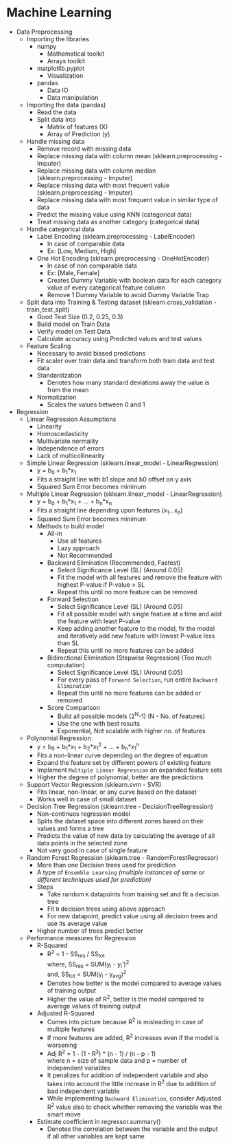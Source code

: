 # Machine Learning

- Data Preprocessing
	- Importing the libraries
		- numpy
			- Mathematical toolkit
			- Arrays toolkit
		- matplotlib.pyplot
			- Visualization
		- pandas
			- Data IO
			- Data manipulation
	- Importing the data (pandas)
		- Read the data
		- Split data into
			- Matrix of features (X)
			- Array of Prediction (y)
	- Handle missing data
		- Remove record with missing data
		- Replace missing data with column mean (sklearn.preprocessing - Imputer)
		- Replace missing data with column median (sklearn.preprocessing - Imputer)
		- Replace missing data with most frequent value (sklearn.preprocessing - Imputer)
		- Replace missing data with most frequent value in similar type of data
		- Predict the missing value using KNN (categorical data)
		- Treat missing data as another category (categorical data)
	- Handle categorical data
		- Label Encoding (sklearn.preprocessing - LabelEncoder)
			- In case of comparable data
			- Ex: [Low, Medium, High]
		- One Hot Encoding (sklearn.preprocessing - OneHotEncoder)
			- In case of non comparable data
			- Ex: [Male, Female]
			- Creates Dummy Variable with boolean data for each category value of every categorical feature column
			- Remove 1 Dummy Variable to avoid Dummy Variable Trap
	- Split data into Training & Testing dataset (sklearn.cross_validation - train_test_split)
		- Good Test Size (0.2, 0.25, 0.3)
		- Build model on Train Data
		- Verify model on Test Data
		- Calculate accuracy using Predicted values and test values
	- Feature Scaling
		- Necessary to avoid biased predictions
		- Fit scaler over train data and transform both train data and test data
		- Standardization
			- Denotes how many standard deviations away the value is from the mean
		- Normalization
			- Scales the values between 0 and 1
- Regression
	- Linear Regression Assumptions
		- Linearity
		- Homoscedasticity
		- Multivariate normality
		- Independence of errors
		- Lack of multicollinearity 
	- Simple Linear Regression (sklearn.linear_model - LinearRegression)
		- y = b<sub>0</sub> + b<sub>1</sub>\*x<sub>1</sub>
		- Fits a straight line with b1 slope and b0 offset on y axis
		- Squared Sum Error becomes minimum
	- Multiple Linear Regression (sklearn.linear_model - LinearRegression)
		- y = b<sub>0</sub> + b<sub>1</sub>\*x<sub>1</sub> + ... + b<sub>n</sub>\*x<sub>n</sub>
		- Fits a straight line depending upon features (x<sub>1</sub>...x<sub>n</sub>)
		- Squared Sum Error becomes minimum
		- Methods to build model
			- All-in
				- Use all features
				- Lazy approach
				- Not Recommended
			- Backward Elimination (Recommended, Fastest)
				- Select Significance Level (SL) (Around 0.05)
				- Fit the model with all features and remove the feature with highest P-value if P-value > SL
				- Repeat this until no more feature can be removed
			- Forward Selection
				- Select Significance Level (SL) (Around 0.05)
				- Fit all possible model with single feature at a time and add the feature with least P-value
				- Keep adding another feature to the model, fir the model and iteratively add new feature with lowest P-value less than SL
				- Repeat this until no more features can be added
			- Bidirectional Elimination (Stepwise Regression) (Too much computation)
				- Select Significance Level (SL) (Around 0.05)
				- For every pass of `Forward Selection`, run entire `Backward Elimination`
				- Repeat this until no more features can be added or removed
			- Score Comparison
				- Build all possible models (2<sup>N</sup>-1) (N - No. of features)
				- Use the one with best results
				- Exponential, Not scalable with higher no. of features
	- Polynomial Regression
		- y = b<sub>0</sub> + b<sub>1</sub>\*x<sub>1</sub> + b<sub>2</sub>\*x<sub>1</sub><sup>2</sup> + ... + b<sub>n</sub>\*x<sub>1</sub><sup>n</sup>
		- Fits a non-linear curve depending on the degree of equation
		- Expand the feature set by different powers of existing feature
		- Implement `Multiple Linear Regression` on expanded feature sets
		- Higher the degree of polynomial, better are the predictions
	- Support Vector Regression (sklearn.svm - SVR)
		- Fits linear, non-linear, or any curve based on the dataset
		- Works well in case of small dataset
	- Decision Tree Regression (sklearn.tree - DecisionTreeRegression)
		- Non-continuos regression model
		- Splits the dataset space into different zones based on their values and forms a tree
		- Predicts the value of new data by calculating the average of all data points in the selected zone
		- Not very good in case of single feature
	- Random Forest Regression (sklearn.tree - RandomForestRegressor)
		- More than one Decision trees used for prediction
		- A type of `Ensemble Learning` *(multiple instances of same or different techniques used for prediction)*
		- Steps
			- Take random `K` datapoints from training set and fit a decision tree
			- Fit `N` decision trees using above approach
			- For new datapoint, predict value using all decision trees and use its average value
		- Higher number of trees predict better
	- Performance measures for Regression
		- R-Squared
			- R<sup>2</sup> = 1 - SS<sub>res</sub> / SS<sub>tot</sub>  
			  where, SS<sub>res</sub> = SUM(y<sub>i</sub> - y<sub>i</sub>')<sup>2</sup>  
			  and, SS<sub>tot</sub> = SUM(y<sub>i</sub> - y<sub>avg</sub>)<sup>2</sup>
			- Denotes how better is the model compared to average values of training output
			- Higher the value of R<sup>2</sup>, better is the model compared to average values of training output
		- Adjusted R-Squared
			- Comes into picture because R<sup>2</sup> is misleading in case of multiple features
			- If more features are added, R<sup>2</sup> increases even if the model is worsening
			- Adj R<sup>2</sup> = 1 - (1 - R<sup>2</sup>) * (n - 1) / (n - p - 1)  
			  where n = size of sample data
			  and p = number of independent variables
			- It penalizes for addition of independent variable and also takes into account the little increase in R<sup>2</sup> due to addition of bad independent variable
			- While implementing `Backward Elimination`, consider Adjusted R<sup>2</sup> value also to check whether removing the variable was the smart move
		- Estimate coefficient in regressor.summary()
			- Denotes the correlation between the variable and the output if all other variables are kept same